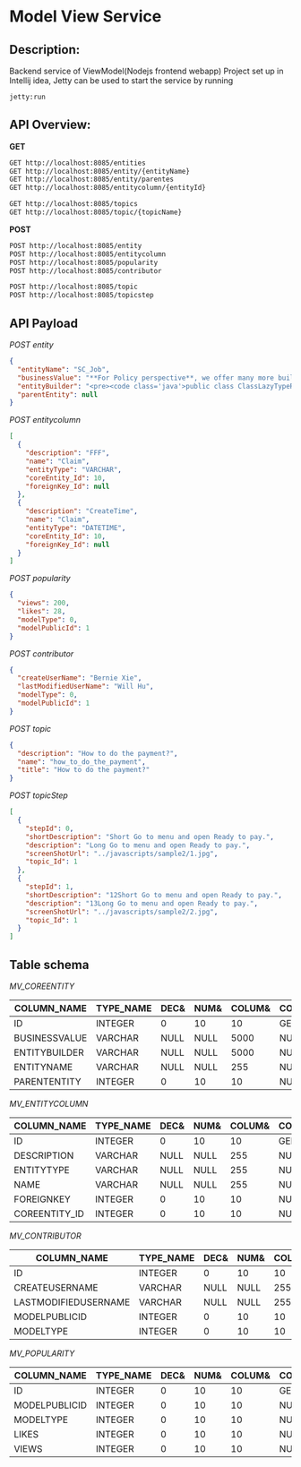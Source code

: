 # Model View Service

Description:
--------------
Backend service of ViewModel(Nodejs frontend webapp)
Project set up in Intellij idea, Jetty can be used to start the service by running
```bash
jetty:run
```

API Overview:
---------------
**GET**    
```html
GET http://localhost:8085/entities        
GET http://localhost:8085/entity/{entityName}         
GET http://localhost:8085/entity/parentes     
GET http://localhost:8085/entitycolumn/{entityId}  

GET http://localhost:8085/topics    
GET http://localhost:8085/topic/{topicName}   
```

**POST**   
```html
POST http://localhost:8085/entity
POST http://localhost:8085/entitycolumn
POST http://localhost:8085/popularity
POST http://localhost:8085/contributor

POST http://localhost:8085/topic   
POST http://localhost:8085/topicstep  
```

API Payload
----------------
*POST entity*
```json
{
  "entityName": "SC_Job",
  "businessValue": "**For Policy perspective**, we offer many more built-in car insurance discounts",
  "entityBuilder": "<pre><code class='java'>public class ClassLazyTypeResolver {  \r abc...  \r   }</code></pre>",
  "parentEntity": null
}
```

*POST entitycolumn*   
```json
[
  {
    "description": "FFF",
    "name": "Claim",
    "entityType": "VARCHAR",
    "coreEntity_Id": 10,
    "foreignKey_Id": null
  },
  {
    "description": "CreateTime",
    "name": "Claim",
    "entityType": "DATETIME",
    "coreEntity_Id": 10,
    "foreignKey_Id": null
  }
]
```

*POST popularity*   
```json
{
  "views": 200,
  "likes": 28,
  "modelType": 0,
  "modelPublicId": 1
}
```

*POST contributor*   
```json
{
  "createUserName": "Bernie Xie",
  "lastModifiedUserName": "Will Hu",
  "modelType": 0,
  "modelPublicId": 1
}
```

*POST topic*
```json
{
  "description": "How to do the payment?",
  "name": "how_to_do_the_payment",
  "title": "How to do the payment?"
}
```

*POST topicStep*
```json
[
  {
    "stepId": 0,
    "shortDescription": "Short Go to menu and open Ready to pay.",
    "description": "Long Go to menu and open Ready to pay.",
    "screenShotUrl": "../javascripts/sample2/1.jpg",
    "topic_Id": 1
  },
  {
    "stepId": 1,
    "shortDescription": "12Short Go to menu and open Ready to pay.",
    "description": "13Long Go to menu and open Ready to pay.",
    "screenShotUrl": "../javascripts/sample2/2.jpg",
    "topic_Id": 1
  }
]
```

Table schema
-------------
*MV_COREENTITY*    

COLUMN_NAME         |TYPE_NAME|DEC&|NUM&|COLUM&|COLUMN_DEF|CHAR_OCTE&|IS_NULL&
--------------------|---------|----|----|------|----------|----------|--------
ID                  |INTEGER  |0   |10  |10    |GENERATED&|NULL      |NO      
BUSINESSVALUE       |VARCHAR  |NULL|NULL|5000  |NULL      |10000     |YES     
ENTITYBUILDER       |VARCHAR  |NULL|NULL|5000  |NULL      |10000     |YES     
ENTITYNAME          |VARCHAR  |NULL|NULL|255   |NULL      |510       |YES     
PARENTENTITY        |INTEGER  |0   |10  |10    |NULL      |NULL      |YES 

*MV_ENTITYCOLUMN*     

COLUMN_NAME         |TYPE_NAME|DEC&|NUM&|COLUM&|COLUMN_DEF|CHAR_OCTE&|IS_NULL&
--------------------|---------|----|----|------|----------|----------|--------
ID                  |INTEGER  |0   |10  |10    |GENERATED&|NULL      |NO      
DESCRIPTION         |VARCHAR  |NULL|NULL|255   |NULL      |510       |YES     
ENTITYTYPE          |VARCHAR  |NULL|NULL|255   |NULL      |510       |YES     
NAME                |VARCHAR  |NULL|NULL|255   |NULL      |510       |YES     
FOREIGNKEY          |INTEGER  |0   |10  |10    |NULL      |NULL      |YES     
COREENTITY_ID       |INTEGER  |0   |10  |10    |NULL      |NULL      |NO  


*MV_CONTRIBUTOR*     

COLUMN_NAME         |TYPE_NAME|DEC&|NUM&|COLUM&|COLUMN_DEF|CHAR_OCTE&|IS_NULL&
--------------------|---------|----|----|------|----------|----------|--------
ID                  |INTEGER  |0   |10  |10    |GENERATED&|NULL      |NO      
CREATEUSERNAME      |VARCHAR  |NULL|NULL|255   |NULL      |510       |YES     
LASTMODIFIEDUSERNAME|VARCHAR  |NULL|NULL|255   |NULL      |510       |YES     
MODELPUBLICID       |INTEGER  |0   |10  |10    |NULL      |NULL      |NO      
MODELTYPE           |INTEGER  |0   |10  |10    |NULL      |NULL      |YES 

*MV_POPULARITY*     

COLUMN_NAME         |TYPE_NAME|DEC&|NUM&|COLUM&|COLUMN_DEF|CHAR_OCTE&|IS_NULL&
--------------------|---------|----|----|------|----------|----------|--------
ID                  |INTEGER  |0   |10  |10    |GENERATED&|NULL      |NO      
MODELPUBLICID       |INTEGER  |0   |10  |10    |NULL      |NULL      |NO      
MODELTYPE           |INTEGER  |0   |10  |10    |NULL      |NULL      |YES     
LIKES               |INTEGER  |0   |10  |10    |NULL      |NULL      |YES     
VIEWS               |INTEGER  |0   |10  |10    |NULL      |NULL      |YES   
